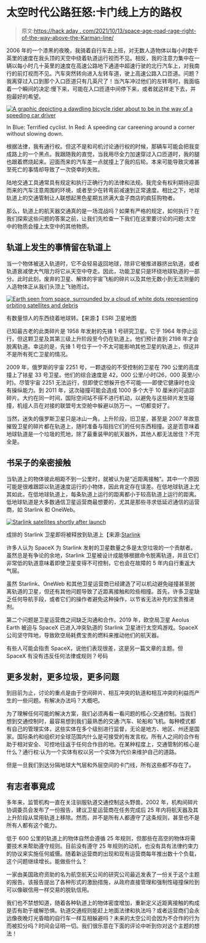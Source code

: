# 太空时代公路狂怒:卡门线上方的路权

> 原文:[https://hack aday . com/2021/10/13/space-age-road-rage-right-of-the-way-above-the-Karman-line/](https://hackaday.com/2021/10/13/space-age-road-rage-right-of-way-above-the-karman-line/)

2006 年的一个漆黑的夜晚，我骑着自行车去上班，对无数人造物体以每小时数千英里的速度在我头顶的天空中绕着轨道运行视而不见。相反，我的注意力集中在一辆以每小时几十英里的速度在高速公路地下通道中超速行驶的北行汽车上，对我南行的前灯视而不见。汽车突然转向进入左转车道，驶上高速公路入口匝道。问题？我离穿过入口到那个入口匝道只有几英尺了！当汽车冲过他们的左转弯时，我面临着一个瞬间的决定:慢下来，可能在入口匝道中间停下来，或者就这样走下去，并抱最好的希望。

[![A graphic depicting a dawdling bicycle rider about to be in the way of a speeding car driver](../Images/f68558fe2b25522719db52fcc76386b9.png)](https://hackaday.com/wp-content/uploads/2021/09/close-encounter-of-the-vehicular-kind.png)

In Blue: Terrified cyclist. In Red: A speeding car careening around a corner without slowing down.

根据法律，我有通行权。但这不是和司机讨论通行权的时候，那辆车可能会把我变成路上的一个黑点。我跟随我的直觉，当我用尽全力加速穿过入口匝道时，我的腿也跟着燃烧起来。迎面而来的汽车差一点就撞上了我的后轮。本来可能导致灾难甚至死亡的事情却导致了一次侥幸的失败。

陆地交通工具通常具有规定和执行正确行为的法律和法规。我完全有权利期待迎面而来的汽车注意周围的环境，或者至少在转弯前减速到正常速度。相比之下，地球轨道上的交通管制让人联想起黑色星期五挤满大盒子商店的疯狂购物者。

那么，轨道上的航天器交通真的是一场混战吗？如果有严格的规定，如何执行？在我们探索这些问题的答案之前，让我们先检查一下我们在这里要讨论的问题:太空中的物质会撞上太空中的其他物质。

## 轨道上发生的事情留在轨道上

当一个物体被送入轨道时，它不会轻易返回地球，除非它被推进器挤出轨道，或者轨道衰减使大气阻力将它从天空中夺走。因此，功能卫星只是环绕地球轨道的一部分。此时此刻，废弃的卫星、解体的宇宙飞船的碎片以及其他无数小到无法测量的人造物体正从我们头顶上飞驰而过。

[![Earth seen from space, surrounded by a cloud of white dots representing orbiting satellites and debris](../Images/8df5bcf116230549be8d8ff438579c47.png)](https://hackaday.com/wp-content/uploads/2021/10/visualization-of-what-is-orbiting-the-earth-scaled-1.jpg) 

有数量惊人的东西绕着地球转。【来源:】ESRI 卫星地图

已知最古老的此类碎片是 1958 年发射的先锋 1 号研究卫星。它于 1964 年停止运行，但这颗卫星及其第三级上升阶段至今仍在轨道上。他们预计直到 2198 年才会脱离轨道。幸运的是，先锋 1 号位于一个不太可能影响其他卫星的轨道上，但这并不是所有死亡卫星的情况。

2009 年，俄罗斯的宇宙 2251 号，一颗退役的不受控制的卫星在 790 公里的高度撞上了铱星 33 号卫星。他们的综合速度是 42，000 公里/小时(26，000 英里/小时)。尽管宇宙 2251 无法运行，但即使它想躲开也不可能——即使它健康时也没有操纵能力。到 2011 年，这次碰撞可能会造成 1000 多个大于 10 厘米的可追踪碎片。大约在同一时间，国际空间站不得不进行机动，以避免与这些碎片发生碰撞，机组人员在对接的联盟号太空舱中躲避以防万一。一切都变好了。

当然，迷失的俄罗斯卫星只是冰山一角。上升阶段，旧卫星，甚至是 2007 年故意摧毁卫星的碎片都在轨道上，随时准备与阻挡它们的任何东西相撞。这是否意味着地球轨道是一个垃圾的荒地，除了最重装甲的航天器外，其他人都无法居住？不完全是。

## 书呆子的亲密接触

当轨道上的物体彼此相距不到一公里时，就被认为是“近距离接触”。其中一个原因可能是很难跟踪以轨道速度运行的小物体，因此肯定存在误差。在低地球轨道上尤其如此，在低地球轨道上，每条轨道上运行的距离都小于较高轨道上运行的距离。低地球轨道是大多数通信卫星运营商最想要的，尤其是那些寻求低延迟通信的运营商，如 Starlink 和 OneWeb。

[![Starlink satellites shortly after launch](../Images/cec6614312022ca16265894ac33559e6.png)](https://hackaday.com/wp-content/uploads/2021/10/StarlinkInSpace.jpg) 

成排的 Starlink 卫星即将被释放到轨道上【来源:[Starlink](https://www.starlink.com/)

许多人认为 SpaceX 为 Starlink 发射的卫星数量之多是太空垃圾的一个贡献者。虽然总是有争论的余地，Starlink 卫星被设计成能够根据命令脱离轨道，并且它们非常低的轨道意味着即使卫星变得不可控制，它也会在故障的 5 年内自行重返大气层。

虽然 Starlink、OneWeb 和其他卫星运营商已经建造了可以机动避免碰撞甚至脱离轨道的卫星，但还有其他问题导致了近距离接触和险些相撞。首先，许多卫星缺乏任何导航手段，或者它们的操作者避免这种操作，以节省无法补充的宝贵推进剂。

第二个问题是卫星运营商之间缺乏沟通和合作。2019 年，欧空局卫星 Aeolus Earth 被迫与 SpaceX 已进入冲突轨道的 Starlink 卫星进行太空鸡游戏。SpaceX 公司坚守阵地，导致欧空局耗费宝贵的燃料来推动他们的航天器。

有些人可能会指责 SpaceX，说他们表现很差，这是另一篇文章的主题。但 SpaceX 有没有违反任何法律或规则？号码

## 更多发射，更多垃圾，更多问题

到目前为止，讨论的重点是由于空间碎片、相互冲突的轨道和相互冲突的利益而产生的一些问题。有解决办法吗？大概吧。

为了理解任何可能的解决方案，我们必须再看一看问题的核心:交通控制。当我们想到交通控制时，最容易想到我们最熟悉的交通:汽车、轮船和飞机。每种模式都有自己的管理实体，这些实体在多个级别进行监督，无论是地方、地区、州还是国家。国际条约和组织对全球范围内什么是可接受的有发言权。所有人之间的合作有助于相对安全、可控地往返于任何合作目的地。在某种程度上，交通管制的核心是什么？通行权:认为一个实体有权以另一个实体为代价来维护自己的道路。

但是一旦我们到达分隔地球大气层和外层空间的卡门线，所有这些都不存在了。

## 有志者事竟成

多年来，监管机构一直在关注驯服轨道交通控制这头野兽。2002 年，机构间碎片协调委员会发布了一份报告，建议卫星运营商在任务完成后 25 年内将航天器及其上升阶段从常用轨道上移除。然而，并不是所有人都遵守了这条规则，甚至也不是所有人都有这个能力。

低于 600 公里的轨道上的物体自然会遵循 25 年规则，但那些在高空的物体将需要技术来帮助遵守规则。目前没有遵守 25 年规则的动机，也没有具有法律约束力的协议来实施任何威慑。随着新运营商的出现和现有运营商每年推出数十个负载，这个问题继续增长。能做些什么？

一家由美国政府资助的名为航空航天公司的研究公司最近发表了一份关于这个主题的报告。该报告提出了各种形式的激励措施，从政府直接管理和强制性碰撞保险到可以像碳信用一样交易的脱轨信用。

我们也不禁想知道，随着各种轨道上的物体密度增加，重新定义近距离接触的构成是否有助于缓解恐惧。轨道交通规则能赶上地面法律和执法吗？或者运营商们会永远像夜晚灯光昏暗的自行车一样互相躲避吗？未来的太空公司会因为不合作的行为而被扣分吗？时间会证明一切。我们很乐意在下面的评论中听到你对这个主题的想法！